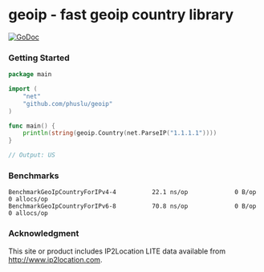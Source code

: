 # geoip - fast geoip country library

[![GoDoc](https://godoc.org/github.com/phuslu/geoip?status.svg)](http://godoc.org/github.com/phuslu/geoip)

### Getting Started

```go
package main

import (
	"net"
	"github.com/phuslu/geoip"
)

func main() {
	println(string(geoip.Country(net.ParseIP("1.1.1.1"))))
}

// Output: US
```

### Benchmarks
```
BenchmarkGeoIpCountryForIPv4-4          22.1 ns/op             0 B/op          0 allocs/op
BenchmarkGeoIpCountryForIPv6-8          70.8 ns/op             0 B/op          0 allocs/op
```

### Acknowledgment
This site or product includes IP2Location LITE data available from http://www.ip2location.com.

